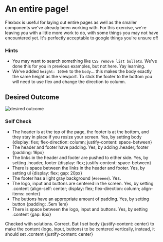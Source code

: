# An entire page!

Flexbox is useful for laying out entire pages as well as the smaller components we've already been working with. For this exercise, we're leaving you with a little more work to do, with some things you may not have encountered yet. It's perfectly acceptable to google things you're unsure of!

### Hints
- You may want to search something like `CSS remove list bullets`.  We've done this for you in previous examples, but not here. Yay learning.
- We've added `height: 100vh` to the `body`... this makes the body exactly the same height as the viewport. To stick the footer to the bottom you will need to use flex and change the direction to column.

## Desired Outcome
![desired outcome](./desired-outcome.png)

### Self Check

- The header is at the top of the page, the footer is at the bottom, and they stay in place if you resize your screen.
Yes, by setting body {display: flex; flex-direction: column; justify-content: space-between}
- The header and footer have padding.
Yes, by adding .header,.footer {padding: 16px}
- The links in the header and footer are pushed to either side.
Yes, by setting .header,.footer {display: flex; justify-content: space-between}
- There is space between the links in the header and footer.
Yes, by setting ul {display: flex; gap: 20px}
- The footer has a light gray background (`#eeeeee`).
Yes.
- The logo, input and buttons are centered in the screen.
Yes, by setting .content {align-self: center; display: flex; flex-direction: column; align-items: center}
- The buttons have an appropriate amount of padding.
Yes, by setting button {padding: .5em 1em}
- There is space between the logo, input and buttons.
Yes, by setting .content {gap: 8px}

Checked with solutions. Correct.
But I set body {justify-content: center} to make the content (logo, input, buttons) to be centered vertically, instead, it should set .content {justify-content: center}